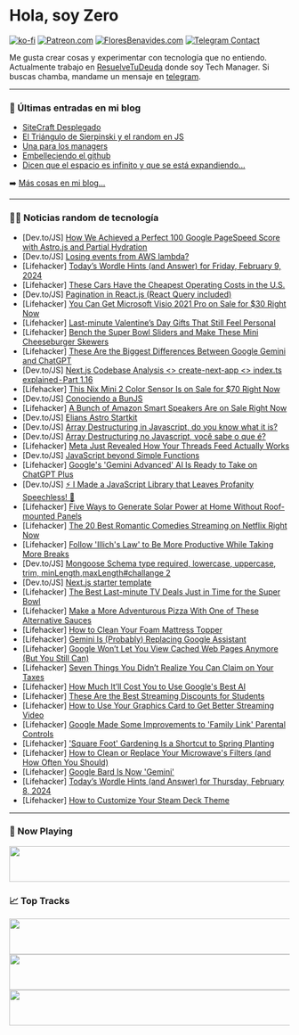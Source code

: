 # Hola, soy Zero

[![ko-fi](https://ko-fi.com/img/githubbutton_sm.svg)](https://ko-fi.com/J3J4N0LUK)
[![Patreon.com](https://img.shields.io/endpoint.svg?url=https%3A%2F%2Fshieldsio-patreon.vercel.app%2Fapi%3Fusername%3Dzerodragon%26type%3Dpatrons&style=for-the-badge)](https://patreon.com/zerodragon)
[![FloresBenavides.com](https://img.shields.io/website?down_message=oops&label=MiBlog&style=for-the-badge&up_message=online&url=https%3A%2F%2Ffloresbenavides.com)](https://floresbenavides.com)
[![Telegram Contact](https://img.shields.io/badge/escr%C3%ADbeme-ZeroDragon-%2326A5E4?style=for-the-badge&logo=telegram)](https://t.me/zerodragon)

Me gusta crear cosas y experimentar con tecnología que no entiendo.
Actualmente trabajo en [ResuelveTuDeuda](http://github.com/resuelve) donde soy Tech Manager.
Si buscas chamba, mandame un mensaje en [telegram](https://t.me/zerodragon).

---

### 📕 Últimas entradas en mi blog
<!-- BLOG-POST-LIST:START -->
- [SiteCraft Desplegado](https://floresbenavides.com/sitecraft-desplegado/)
- [El Triángulo de Sierpinski y el random en JS](https://floresbenavides.com/el-triangulo-de-sierpinski-y-el-random-en-js/)
- [Una para los managers](https://floresbenavides.com/una-para-los-managers/)
- [Embelleciendo el github](https://floresbenavides.com/embelleciendo-el-github/)
- [Dicen que el espacio es infinito y que se está expandiendo…](https://floresbenavides.com/dicen-que-el-espacio-es-infinito-y-que-se-esta-expandiendo/)
<!-- BLOG-POST-LIST:END -->

➡️ [Más cosas en mi blog...](https://floresbenavides.com)

---

### 👨‍💻 Noticias random de tecnología
<!-- TECH-POSTS:START -->
- [Dev.to/JS] [How We Achieved a Perfect 100 Google PageSpeed Score with Astro.js and Partial Hydration](https://dev.to/benajaero/how-we-achieved-a-perfect-100-google-pagespeed-score-with-astrojs-and-partial-hydration-ek1)
- [Dev.to/JS] [Losing events from AWS lambda?](https://dev.to/codeantai/losing-events-from-aws-lambda-4g58)
- [Lifehacker] [Today’s Wordle Hints &lpar;and Answer&rpar; for Friday, February 9, 2024](https://lifehacker.com/entertainment/wordle-answer-today-february-9-2024)
- [Lifehacker] [These Cars Have the Cheapest Operating Costs in the U.S.](https://lifehacker.com/travel/the-cars-with-the-cheapest-operating-costs)
- [Dev.to/JS] [Pagination in React.js &lpar;React Query included&rpar;](https://dev.to/rajaerobinson/pagination-in-reactjs-react-query-included-ckb)
- [Lifehacker] [You Can Get Microsoft Visio 2021 Pro on Sale for $30 Right Now](https://lifehacker.com/tech/microsoft-visio-pro-sale)
- [Lifehacker] [Last-minute Valentine’s Day Gifts That Still Feel Personal](https://lifehacker.com/relationships/last-minute-valentines-gift-ideas)
- [Lifehacker] [Bench the Super Bowl Sliders and Make These Mini Cheeseburger Skewers](https://lifehacker.com/food-drink/make-these-mini-cheeseburger-skewers-for-super-bowl-sunday)
- [Lifehacker] [These Are the Biggest Differences Between Google Gemini and ChatGPT](https://lifehacker.com/tech/what-is-google-gemini)
- [Dev.to/JS] [Next.js Codebase Analysis &lt;&gt; create-next-app &lt;&gt; index.ts explained - Part 1.16](https://dev.to/ramunarasinga/nextjs-codebase-analysis-create-next-app-indexts-explained-part-116-45jo)
- [Lifehacker] [This Nix Mini 2 Color Sensor Is on Sale for $70 Right Now](https://lifehacker.com/nix-color-sensor-sale)
- [Dev.to/JS] [Conociendo a BunJS](https://dev.to/ljcl79/conociendo-a-bunjs-15oj)
- [Lifehacker] [A Bunch of Amazon Smart Speakers Are on Sale Right Now](https://lifehacker.com/tech/amazon-echo-smart-speaker-sale)
- [Dev.to/JS] [Elians Astro Startkit](https://dev.to/eliancodes/elians-astro-startkit-2o9)
- [Dev.to/JS] [Array Destructuring in Javascript, do you know what it is?](https://dev.to/falcao_g/array-destructuring-in-javascript-do-you-know-what-it-is-1k4j)
- [Dev.to/JS] [Array Destructuring no Javascript, você sabe o que é?](https://dev.to/falcao_g/array-destructuring-no-javascript-voce-sabe-o-que-e-1m6o)
- [Lifehacker] [Meta Just Revealed How Your Threads Feed Actually Works](https://lifehacker.com/tech/how-threads-algorithm-works-according-to-meta)
- [Dev.to/JS] [JavaScript beyond Simple Functions](https://dev.to/dmodena/javascript-beyond-simple-functions-15m7)
- [Lifehacker] [Google&#39;s &#39;Gemini Advanced&#39; AI Is Ready to Take on ChatGPT Plus](https://lifehacker.com/tech/googles-gemini-advanced-ai-is-ready-to-take-on-chatgpt-plus)
- [Dev.to/JS] [⚡ I Made a JavaScript Library that Leaves Profanity Speechless! 🤬](https://dev.to/best_codes/how-i-built-a-profanity-blocking-javascript-library-f8f)
- [Lifehacker] [Five Ways to Generate Solar Power at Home Without Roof-mounted Panels](https://lifehacker.com/home/how-to-generate-solar-power-at-home)
- [Lifehacker] [The 20 Best Romantic Comedies Streaming on Netflix Right Now](https://lifehacker.com/best-romantic-comedies-on-netflix)
- [Lifehacker] [Follow &#39;Illich&#39;s Law&#39; to Be More Productive While Taking More Breaks](https://lifehacker.com/work/illichs-law-take-breaks-to-be-more-productive)
- [Dev.to/JS] [Mongoose Schema type required, lowercase, uppercase, trim, minLength,maxLength#challange 2](https://dev.to/swapnanilwebdeveloper/mongoose-schema-type-required-lowercase-uppercase-trim-minlengthmaxlength-3ac3)
- [Dev.to/JS] [Next.js starter template](https://dev.to/skolaczk/nextjs-starter-template-26i6)
- [Lifehacker] [The Best Last-minute TV Deals Just in Time for the Super Bowl](https://lifehacker.com/tech/best-last-minute-super-bowl-tv-deals)
- [Lifehacker] [Make a More Adventurous Pizza With One of These Alternative Sauces](https://lifehacker.com/food-drink/make-pizza-with-alternative-sauces)
- [Lifehacker] [How to Clean Your Foam Mattress Topper](https://lifehacker.com/home/how-to-clean-foam-mattress-topper)
- [Lifehacker] [Gemini Is &lpar;Probably&rpar; Replacing Google Assistant](https://lifehacker.com/tech/googles-new-gemini-ai-app)
- [Lifehacker] [Google Won’t Let You View Cached Web Pages Anymore &lpar;But You Still Can&rpar;](https://lifehacker.com/tech/google-wont-let-you-check-cached-pages-anymore-heres-how-to-do-it-anyway)
- [Lifehacker] [Seven Things You Didn’t Realize You Can Claim on Your Taxes](https://lifehacker.com/money/unexpected-things-you-can-claim-on-your-taxes)
- [Lifehacker] [How Much It’ll Cost You to Use Google&#39;s Best AI](https://lifehacker.com/tech/how-much-it-costs-to-use-google-gemini-advanced)
- [Lifehacker] [These Are the Best Streaming Discounts for Students](https://lifehacker.com/streaming-services-student-discounts)
- [Lifehacker] [How to Use Your Graphics Card to Get Better Streaming Video](https://lifehacker.com/tech/use-your-nvidia-rtx-gpu-to-improve-streaming-video-quality)
- [Lifehacker] [Google Made Some Improvements to &#39;Family Link&#39; Parental Controls](https://lifehacker.com/tech/google-made-some-improvements-to-family-link-parental-controls)
- [Lifehacker] [&#39;Square Foot&#39; Gardening Is a Shortcut to Spring Planting](https://lifehacker.com/home/how-to-square-foot-garden)
- [Lifehacker] [How to Clean or Replace Your Microwave&#39;s Filters &lpar;and How Often You Should&rpar;](https://lifehacker.com/home/how-to-clean-microwaves-filters)
- [Lifehacker] [Google Bard Is Now &#39;Gemini&#39;](https://lifehacker.com/tech/google-bard-is-now-gemini)
- [Lifehacker] [Today’s Wordle Hints &lpar;and Answer&rpar; for Thursday, February 8, 2024](https://lifehacker.com/entertainment/wordle-answer-today-february-8-2024)
- [Lifehacker] [How to Customize Your Steam Deck Theme](https://lifehacker.com/tech/how-to-customize-your-steam-deck-theme)<!-- TECH-POSTS:END -->

---

### 🎵 Now Playing
<a href="https://spotify-now-playing-dun.vercel.app/now-playing?open"><img src="https://spotify-now-playing-dun.vercel.app/now-playing" width="540" height="64"></a>

### 📈 Top Tracks
<a href="https://spotify-now-playing-dun.vercel.app/top-tracks?i=1&open"><img src="https://spotify-now-playing-dun.vercel.app/top-tracks?i=1" width="540" height="64"></a>
<a href="https://spotify-now-playing-dun.vercel.app/top-tracks?i=2&open"><img src="https://spotify-now-playing-dun.vercel.app/top-tracks?i=2" width="540" height="64"></a>
<a href="https://spotify-now-playing-dun.vercel.app/top-tracks?i=3&open"><img src="https://spotify-now-playing-dun.vercel.app/top-tracks?i=3" width="540" height="64"></a>
